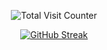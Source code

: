 <div align="center"> 
 
![Total Visit Counter](https://komarev.com/ghpvc/?username=devkennyy&style=flat-square&label=Total_Visitors&color=f68904&&style=for-the-badge)
 
[![GitHub Streak](https://github-readme-streak-stats.herokuapp.com?user=devkennyy&theme=dark&hide_border=true&date_format=M%20j%5B%2C%20Y%5D)](https://git.io/streak-stats)
 
<!-- [![My Skills](https://skillicons.dev/icons?i=js,git)](https://skillicons.dev) -->
</div>


<!-- ![](https://dcbadge.vercel.app/api/shield/717974888844886117?compact=true)-->

<!-- ![My GitHub stats](https://github-readme-stats.vercel.app/api?username=devkennyy&theme=vue-dark&show_icons=true) -->

<!--<a href="https://github.com/ryo-ma/github-profile-trophy"><img src="https://github-profile-trophy.vercel.app/?username=devkennyy"/></a> </p>
 -->
